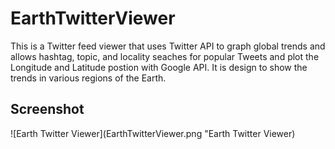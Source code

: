 # EarthTwitterViewer

This is a Twitter feed viewer that uses Twitter API to graph global trends and allows hashtag, topic, and locality seaches for popular Tweets and plot the Longitude and Latitude postion with Google API.  It is design to show the trends in various regions of the Earth.

## Screenshot
![Earth Twitter Viewer](EarthTwitterViewer.png "Earth Twitter Viewer)
